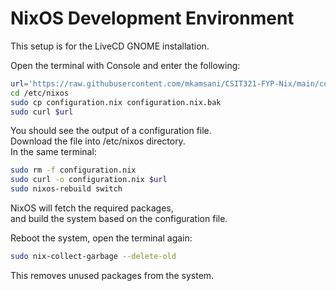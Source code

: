 # NixOS Development Environment

This setup is for the LiveCD GNOME installation.

Open the terminal with Console and enter the following:

```sh
url='https://raw.githubusercontent.com/mkamsani/CSIT321-FYP-Nix/main/configuration.nix'
cd /etc/nixos
sudo cp configuration.nix configuration.nix.bak
sudo curl $url
```

You should see the output of a configuration file. \
Download the file into /etc/nixos directory. \
In the same terminal:

```sh
sudo rm -f configuration.nix
sudo curl -o configuration.nix $url
sudo nixos-rebuild switch
```

NixOS will fetch the required packages, \
and build the system based on the configuration file.

Reboot the system, open the terminal again:

```sh
sudo nix-collect-garbage --delete-old
```

This removes unused packages from the system.

